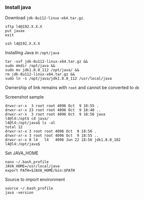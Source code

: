 ### Install java
    
Download `jdk-8u112-linux-x64.tar.gz`. 

    sftp l4@192.X.X.X
    put javax
    exit
    
    ssh l4@192.X.X.X
    
Installing Java in `/opt/java`

    tar -xvf jdk-8u112-linux-x64.tar.gz &&
    sudo mkdir /opt/java &&
    sudo mv jdk1.8.0_112 /opt/java/ &&
    rm jdk-8u112-linux-x64.tar.gz && 
    sudo ln -s /opt/java/jdk1.8.0_112 /usr/local/java 
    
Ownership of link remains with `root` and cannot be converted to `db`    

Screenshot sample    

    drwxr-xr-x  3 root root 4096 Oct  9 18:55 .
    drwxr-xr-x 23 root root 4096 Oct  9 18:40 ..
    drwxr-xr-x  3 root root 4096 Oct  9 18:56 java
    l4@l4:/opt$ cd java/
    l4@l4:/opt/java$ ls -al
    total 12
    drwxr-xr-x 3 root root 4096 Oct  9 18:56 .
    drwxr-xr-x 3 root root 4096 Oct  9 18:55 ..
    drwxr-xr-x 8 l4   l4   4096 Jun 22 18:56 jdk1.8.0_102
    l4@l4:/opt/java$     

Set JAVA_HOME
 
    nano ~/.bash_profile
    JAVA_HOME=/usr/local/java
    export PATH=$JAVA_HOME/bin:$PATH

Source to import environment
    
    source ~/.bash_profile
    java -version
